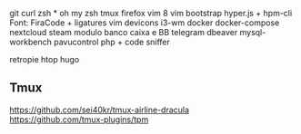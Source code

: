 git
curl
zsh
    * oh my zsh
tmux
firefox 
vim 8
	vim bootstrap
hyper.js + hpm-cli 
Font: FiraCode + ligatures
vim devicons
i3-wm
docker
	docker-compose
nextcloud
steam
modulo banco caixa e BB
telegram
dbeaver
mysql-workbench
pavucontrol
php + code sniffer

retropie
htop
hugo

## Tmux
https://github.com/sei40kr/tmux-airline-dracula  
https://github.com/tmux-plugins/tpm

